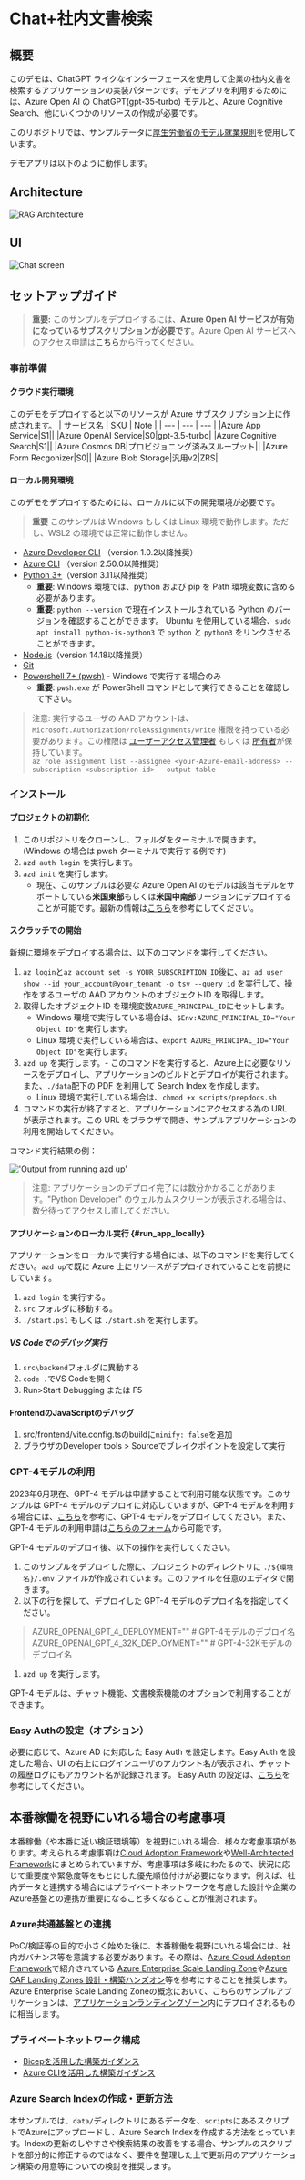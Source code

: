 # Chat+社内文書検索

## 概要
このデモは、ChatGPT ライクなインターフェースを使用して企業の社内文書を検索するアプリケーションの実装パターンです。デモアプリを利用するためには、Azure Open AI の ChatGPT(gpt-35-turbo) モデルと、Azure Cognitive Search、他にいくつかのリソースの作成が必要です。

このリポジトリでは、サンプルデータに[厚生労働省のモデル就業規則](https://www.mhlw.go.jp/stf/seisakunitsuite/bunya/koyou_roudou/roudoukijun/zigyonushi/model/index.html)を使用しています。

デモアプリは以下のように動作します。

## Architecture
![RAG Architecture](assets/appcomponents.png)

## UI
![Chat screen](assets/chatscreen.png)

## セットアップガイド

> **重要:** このサンプルをデプロイするには、**Azure Open AI サービスが有効になっているサブスクリプションが必要です**。Azure Open AI サービスへのアクセス申請は[こちら](https://aka.ms/oaiapply)から行ってください。

### 事前準備

#### クラウド実行環境
このデモをデプロイすると以下のリソースが Azure サブスクリプション上に作成されます。
| サービス名 | SKU | Note |
| --- | --- | --- |
|Azure App Service|S1||
|Azure OpenAI Service|S0|gpt-3.5-turbo|
|Azure Cognitive Search|S1||
|Azure Cosmos DB|プロビジョニング済みスループット||
|Azure Form Recgonizer|S0||
|Azure Blob Storage|汎用v2|ZRS|

#### ローカル開発環境
このデモをデプロイするためには、ローカルに以下の開発環境が必要です。
> **重要** このサンプルは Windows もしくは Linux 環境で動作します。ただし、WSL2 の環境では正常に動作しません。
- [Azure Developer CLI](https://aka.ms/azure-dev/install) （version 1.0.2以降推奨）
- [Azure CLI](https://learn.microsoft.com/cli/azure/install-azure-cli) （version 2.50.0以降推奨）
- [Python 3+](https://www.python.org/downloads/)（version 3.11以降推奨）
    - **重要**: Windows 環境では、python および pip を Path 環境変数に含める必要があります。
    - **重要**: `python --version` で現在インストールされている Python のバージョンを確認することができます。 Ubuntu を使用している場合、`sudo apt install python-is-python3` で `python` と `python3` をリンクさせることができます。    
- [Node.js](https://nodejs.org/en/download/)（version 14.18以降推奨）
- [Git](https://git-scm.com/downloads)
- [Powershell 7+ (pwsh)](https://github.com/powershell/powershell) - Windows で実行する場合のみ
   - **重要**: `pwsh.exe` が PowerShell コマンドとして実行できることを確認して下さい。

>注意: 実行するユーザの AAD アカウントは、`Microsoft.Authorization/roleAssignments/write` 権限を持っている必要があります。この権限は [ユーザーアクセス管理者](https://learn.microsoft.com/azure/role-based-access-control/built-in-roles#user-access-administrator) もしくは [所有者](https://learn.microsoft.com/azure/role-based-access-control/built-in-roles#owner)が保持しています。  
`az role assignment list --assignee <your-Azure-email-address> --subscription <subscription-id> --output table`

### インストール

#### プロジェクトの初期化

1. このリポジトリをクローンし、フォルダをターミナルで開きます。(Windows の場合は pwsh ターミナルで実行する例です)
1. `azd auth login` を実行します。
1. `azd init` を実行します。
    * 現在、このサンプルは必要な Azure Open AI のモデルは該当モデルをサポートしている**米国東部**もしくは**米国中南部**リージョンにデプロイすることが可能です。最新の情報は[こちら](https://learn.microsoft.com/en-us/azure/cognitive-services/openai/concepts/models)を参考にしてください。

#### スクラッチでの開始

新規に環境をデプロイする場合は、以下のコマンドを実行してください。

1. `az login`と`az account set -s YOUR_SUBSCRIPTION_ID`後に、`az ad user show --id your_account@your_tenant -o tsv --query id` を実行して、操作をするユーザの AAD アカウントのオブジェクトID を取得します。
1. 取得したオブジェクトID を環境変数`AZURE_PRINCIPAL_ID`にセットします。
    - Windows 環境で実行している場合は、`$Env:AZURE_PRINCIPAL_ID="Your Object ID"`を実行します。
    - Linux 環境で実行している場合は、`export AZURE_PRINCIPAL_ID="Your Object ID"`を実行します。
1. `azd up` を実行します。- このコマンドを実行すると、Azure上に必要なリソースをデプロイし、アプリケーションのビルドとデプロイが実行されます。また、`./data`配下の PDF を利用して Search Index を作成します。
    - Linux 環境で実行している場合は、`chmod +x scripts/prepdocs.sh`
1. コマンドの実行が終了すると、アプリケーションにアクセスする為の URL が表示されます。この URL をブラウザで開き、サンプルアプリケーションの利用を開始してください。  

コマンド実行結果の例：

!['Output from running azd up'](assets/endpoint.png)
    
> 注意: アプリケーションのデプロイ完了には数分かかることがあります。"Python Developer" のウェルカムスクリーンが表示される場合は、数分待ってアクセスし直してください。

#### アプリケーションのローカル実行 {#run_app_locally}
アプリケーションをローカルで実行する場合には、以下のコマンドを実行してください。`azd up`で既に Azure 上にリソースがデプロイされていることを前提にしています。

1. `azd login` を実行する。
2. `src` フォルダに移動する。
3. `./start.ps1` もしくは `./start.sh` を実行します。

##### VS Codeでのデバッグ実行
1. `src\backend`フォルダに異動する
2. `code .`でVS Codeを開く
3. Run>Start Debugging または F5

#### FrontendのJavaScriptのデバッグ
1. src/frontend/vite.config.tsのbuildに`minify: false`を追加
2. ブラウザのDeveloper tools > Sourceでブレイクポイントを設定して実行

### GPT-4モデルの利用
2023年6月現在、GPT-4 モデルは申請することで利用可能な状態です。このサンプルは GPT-4 モデルのデプロイに対応していますが、GPT-4 モデルを利用する場合には、[こちら](https://learn.microsoft.com/ja-jp/azure/cognitive-services/openai/how-to/create-resource?pivots=web-portal#deploy-a-model)を参考に、GPT-4 モデルをデプロイしてください。また、GPT-4 モデルの利用申請は[こちらのフォーム](https://aka.ms/oai/get-gpt4)から可能です。

GPT-4 モデルのデプロイ後、以下の操作を実行してください。

1. このサンプルをデプロイした際に、プロジェクトのディレクトリに `./${環境名}/.env` ファイルが作成されています。このファイルを任意のエディタで開きます。
1. 以下の行を探して、デプロイした GPT-4 モデルのデプロイ名を指定してください。
> AZURE_OPENAI_GPT_4_DEPLOYMENT="" # GPT-4モデルのデプロイ名
AZURE_OPENAI_GPT_4_32K_DEPLOYMENT="" # GPT-4-32Kモデルのデプロイ名

1. `azd up` を実行します。

GPT-4 モデルは、チャット機能、文書検索機能のオプションで利用することができます。

### Easy Authの設定（オプション）
必要に応じて、Azure AD に対応した Easy Auth を設定します。Easy Auth を設定した場合、UI の右上にログインユーザのアカウント名が表示され、チャットの履歴ログにもアカウント名が記録されます。
Easy Auth の設定は、[こちら](https://learn.microsoft.com/ja-jp/azure/app-service/scenario-secure-app-authentication-app-service)を参考にしてください。

## 本番稼働を視野にいれる場合の考慮事項
本番稼働（や本番に近い検証環境等）を視野にいれる場合、様々な考慮事項があります。考えられる考慮事項は[Cloud Adoption Framework](https://learn.microsoft.com/azure/cloud-adoption-framework/overview)や[Well-Architected Framework](https://learn.microsoft.com/azure/well-architected/)にまとめられていますが、考慮事項は多岐にわたるので、状況に応じて重要度や緊急度等をもとにした優先順位付けが必要になります。例えば、社内データと連携する場合にはプライベートネットワークを考慮した設計や企業のAzure基盤との連携が重要になること多くなるとことが推測されます。

### Azure共通基盤との連携
PoC/検証等の目的で小さく始めた後に、本番稼働を視野にいれる場合には、社内ガバナンス等を意識する必要があります。その際は、[Azure Cloud Adoption Framework](https://learn.microsoft.com/azure/cloud-adoption-framework/overview)で紹介されている [Azure Enterprise Scale Landing Zone](https://learn.microsoft.com/azure/cloud-adoption-framework/ready/landing-zone/)や[Azure CAF Landing Zones 設計・構築ハンズオン](https://github.com/nakamacchi/AzureCAF.LandingZones.Demo)等を参考にすることを推奨します。Azure Enterprise Scale Landing Zoneの概念において、こちらのサンプルアプリケーションは、[アプリケーションランディングゾーン](https://learn.microsoft.com/azure/cloud-adoption-framework/ready/landing-zone/#platform-landing-zones-vs-application-landing-zones)内にデプロイされるものに相当します。

### プライベートネットワーク構成
- [Bicepを活用した構築ガイダンス](https://github.com/Azure-Samples/jp-azureopenai-samples/blob/main/5.internal-document-search/deploy_private_endpoint_ennabled.md)
- [Azure CLIを活用した構築ガイダンス](https://github.com/nakamacchi/AzureCAF.LandingZones.Demo/blob/master/41.Spoke%20D%20(AOAI)%20%E7%A4%BE%E5%86%85%E6%96%87%E6%9B%B8%E6%A4%9C%E7%B4%A2%20%E3%82%A4%E3%83%B3%E3%83%95%E3%83%A9%E6%A7%8B%E7%AF%89/41_00_%E6%9C%AC%E3%82%B5%E3%83%B3%E3%83%97%E3%83%AB%E3%81%AB%E3%81%A4%E3%81%84%E3%81%A6.md)

### Azure Search Indexの作成・更新方法
本サンプルでは、`data/`ディレクトリにあるデータを、`scripts`にあるスクリプトでAzureにアップロードし、Azure Search Indexを作成する方法をとっています。Indexの更新のしやすさや検索結果の改善をする場合、サンプルのスクリプトを部分的に修正するのではなく、要件を整理した上で更新用のアプリケーション構築の用意等についての検討を推奨します。

